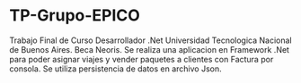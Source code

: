 # TP-Grupo-EPICO
Trabajo Final de Curso Desarrollador .Net 
Universidad Tecnologica Nacional de Buenos Aires.
Beca Neoris.
Se realiza una aplicacion en Framework .Net para poder asignar viajes y vender paquetes a clientes con Factura por consola.
Se utiliza persistencia de datos en archivo Json.
